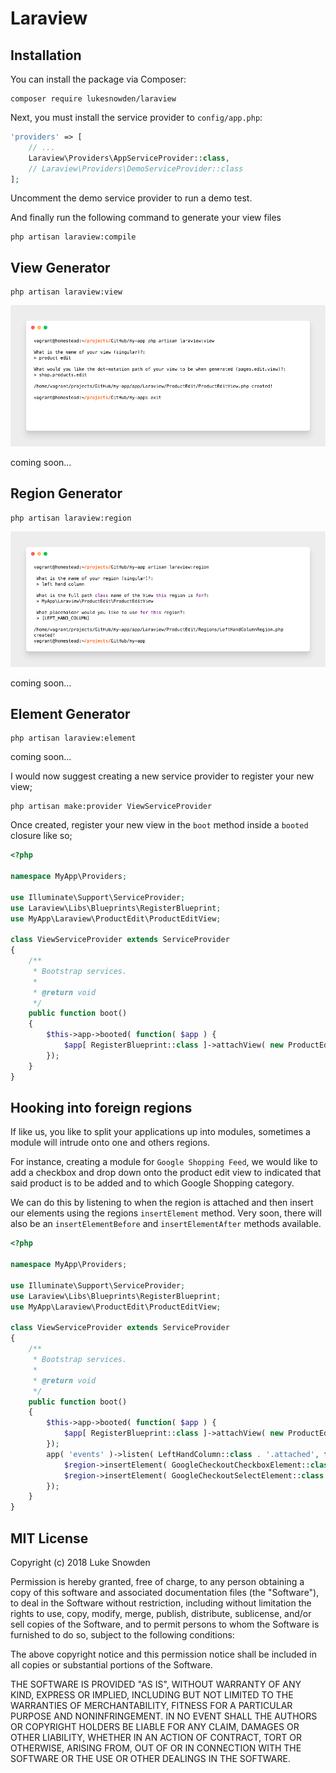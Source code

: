 
# Laraview

## Installation

You can install the package via Composer:

```
composer require lukesnowden/laraview
````

Next, you must install the service provider to `config/app.php`:

```php
'providers' => [
    // ...
    Laraview\Providers\AppServiceProvider::class,
    // Laraview\Providers\DemoServiceProvider::class
];
```

Uncomment the demo service provider to run a demo test.

And finally run the following command to generate your view files

```cli
php artisan laraview:compile
```

## View Generator

```cli
php artisan laraview:view
```

![ViewCommand](./readme/laraview-view-command.png)

coming soon...

## Region Generator

```cli
php artisan laraview:region
```

![ViewCommand](./readme/laraview-region-command.png)

coming soon...

## Element Generator

```cli
php artisan laraview:element
```

coming soon...

I would now suggest creating a new service provider to register your new view;

```cli
php artisan make:provider ViewServiceProvider
```

Once created, register your new view in the `boot` method inside a `booted` closure like so;

```php
<?php

namespace MyApp\Providers;

use Illuminate\Support\ServiceProvider;
use Laraview\Libs\Blueprints\RegisterBlueprint;
use MyApp\Laraview\ProductEdit\ProductEditView;

class ViewServiceProvider extends ServiceProvider
{
    /**
     * Bootstrap services.
     *
     * @return void
     */
    public function boot()
    {
        $this->app->booted( function( $app ) {
            $app[ RegisterBlueprint::class ]->attachView( new ProductEditView );
        });
    }
}
```

## Hooking into foreign regions 

If like us, you like to split your applications up into modules, sometimes a module 
will intrude onto one and others regions.

For instance, creating a module for `Google Shopping Feed`, we would like to add 
a checkbox and drop down onto the product edit view to indicated that said product
is to be added and to which Google Shopping category.

We can do this by listening to when the region is attached and then insert our 
elements using the regions `insertElement` method. Very soon, there will also 
be an `insertElementBefore` and `insertElementAfter` methods available.

```php
<?php

namespace MyApp\Providers;

use Illuminate\Support\ServiceProvider;
use Laraview\Libs\Blueprints\RegisterBlueprint;
use MyApp\Laraview\ProductEdit\ProductEditView;

class ViewServiceProvider extends ServiceProvider
{
    /**
     * Bootstrap services.
     *
     * @return void
     */
    public function boot()
    {
        $this->app->booted( function( $app ) {
            $app[ RegisterBlueprint::class ]->attachView( new ProductEditView );
        });
        app( 'events' )->listen( LeftHandColumn::class . '.attached', function( $region ) {
            $region->insertElement( GoogleCheckoutCheckboxElement::class );
            $region->insertElement( GoogleCheckoutSelectElement::class );
        });
    }
}
```


## MIT License

Copyright (c) 2018 Luke Snowden

Permission is hereby granted, free of charge, to any person obtaining a copy
of this software and associated documentation files (the "Software"), to deal
in the Software without restriction, including without limitation the rights
to use, copy, modify, merge, publish, distribute, sublicense, and/or sell
copies of the Software, and to permit persons to whom the Software is
furnished to do so, subject to the following conditions:

The above copyright notice and this permission notice shall be included in all
copies or substantial portions of the Software.

THE SOFTWARE IS PROVIDED "AS IS", WITHOUT WARRANTY OF ANY KIND, EXPRESS OR
IMPLIED, INCLUDING BUT NOT LIMITED TO THE WARRANTIES OF MERCHANTABILITY,
FITNESS FOR A PARTICULAR PURPOSE AND NONINFRINGEMENT. IN NO EVENT SHALL THE
AUTHORS OR COPYRIGHT HOLDERS BE LIABLE FOR ANY CLAIM, DAMAGES OR OTHER
LIABILITY, WHETHER IN AN ACTION OF CONTRACT, TORT OR OTHERWISE, ARISING FROM,
OUT OF OR IN CONNECTION WITH THE SOFTWARE OR THE USE OR OTHER DEALINGS IN THE
SOFTWARE.
